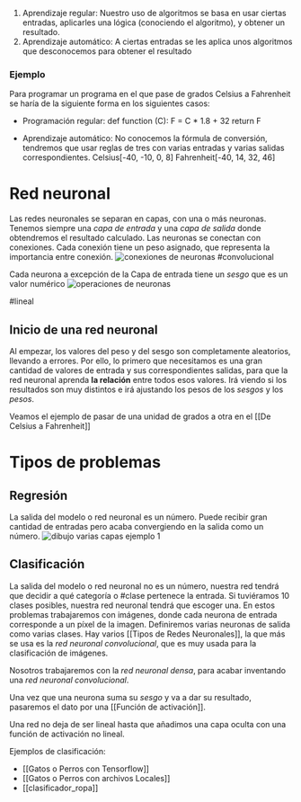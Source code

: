 1. Aprendizaje regular: Nuestro uso de algoritmos se basa en usar ciertas entradas, aplicarles una lógica (conociendo el algoritmo), y obtener un resultado.
2. Aprendizaje automático: A ciertas entradas se les aplica unos algoritmos que desconocemos para obtener el resultado

### Ejemplo
Para programar un programa en el que pase de grados Celsius a Fahrenheit se haría de la siguiente forma en los siguientes casos:

- Programación regular:
	def function (C):
		F = C * 1.8 + 32
		return F

- Aprendizaje automático:
	No conocemos la fórmula de conversión, tendremos que usar reglas de tres con varias entradas y varias salidas correspondientes. Celsius[-40, -10, 0, 8] Fahrenheit[-40, 14, 32, 46]

# Red neuronal
Las redes neuronales se separan en capas, con una o más neuronas. Tenemos siempre una *capa de entrada* y una *capa de salida* donde obtendremos el resultado calculado.
Las neuronas se conectan con conexiones. Cada conexión tiene un peso asignado, que representa la importancia entre conexión.
![conexiones de neuronas](https://github.com/theBrokenCat/Aprendiendo-AI/assets/107768767/53a6a6bf-366f-4ad8-a0ae-6f3441276a99)
#convolucional

Cada neurona a excepción de la Capa de entrada tiene un *sesgo* que es un valor numérico
![operaciones de neuronas](https://github.com/theBrokenCat/Aprendiendo-AI/assets/107768767/5195edee-9f92-476f-be9a-3f58885d97ee)



#lineal

## Inicio de una red neuronal
Al empezar, los valores del peso y del sesgo son completamente aleatorios, llevando a errores. Por ello, lo primero que necesitamos es una gran cantidad de valores de entrada y sus correspondientes salidas, para que la red neuronal aprenda **la relación** entre todos esos valores. Irá viendo si los resultados son muy distintos e irá ajustando los pesos de los *sesgos* y los *pesos*. 

Veamos el ejemplo de pasar de una unidad de grados a otra en el [[De Celsius a Fahrenheit]]
# Tipos de problemas
## Regresión
La salida del modelo o red neuronal es un número. Puede recibir gran cantidad de entradas pero acaba convergiendo en la salida como un número.
![dibujo varias capas ejemplo 1](https://github.com/theBrokenCat/Aprendiendo-AI/assets/107768767/68afd7d8-6a13-4509-99d1-26975af498b3)

## Clasificación
La salida del modelo o red neuronal no es un número, nuestra red tendrá que decidir a qué categoría o #clase pertenece la entrada. Si tuviéramos 10 clases posibles, nuestra red neuronal tendrá que escoger una.
En estos problemas trabajaremos con imágenes, donde cada neurona de entrada corresponde a un píxel de la imagen. Definiremos varias neuronas de salida como varias clases.
Hay varios [[Tipos de Redes Neuronales]],  la que más se usa es la *red neuronal convolucional*, que es muy usada para la clasificación de imágenes. 

Nosotros trabajaremos con la *red neuronal densa*, para acabar inventando una *red neuronal convolucional*.

Una vez que una neurona suma su *sesgo* y va a dar su resultado, pasaremos el dato por una [[Función de activación]]. 

Una red no deja de ser lineal hasta que añadimos una capa oculta con una función de activación no lineal.

Ejemplos de clasificación:
- [[Gatos o Perros con Tensorflow]]
- [[Gatos o Perros con archivos Locales]]
- [[clasificador_ropa]]
